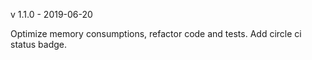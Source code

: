 v 1.1.0 - 2019-06-20

Optimize memory consumptions, refactor code and tests.
Add circle ci status badge.
